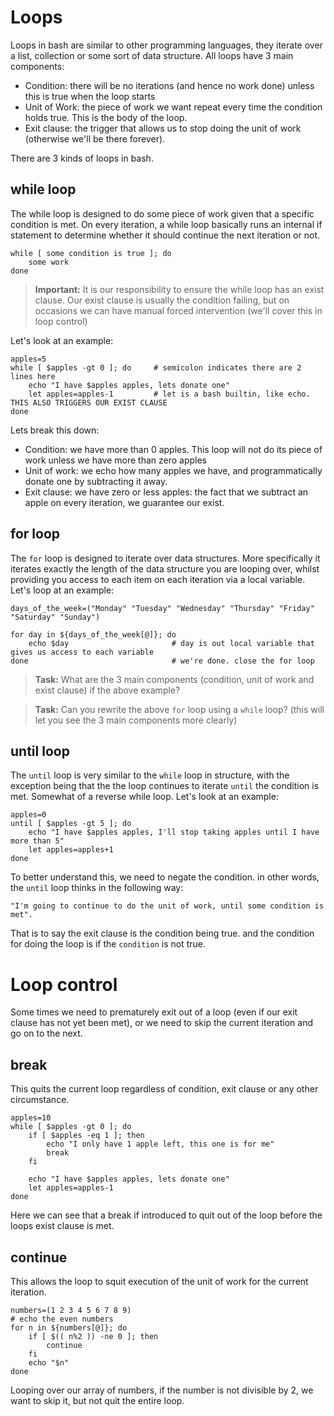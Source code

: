 Loops
=====

Loops in bash are similar to other programming languages, they iterate over a list, collection or some sort of data structure. All loops have 3 main components:

  - Condition: there will be no iterations (and hence no work done) unless this is true when the loop starts
  - Unit of Work: the piece of work we want repeat every time the condition holds true. This is the body of the loop.
  - Exit clause: the trigger that allows us to stop doing the unit of work (otherwise we'll be there forever).

There are 3 kinds of loops in bash.

while loop
----------
The while loop is designed to do some piece of work given that a specific condition is met. On every iteration, a while loop basically runs an internal if statement to determine whether it should continue the next iteration or not.
	
	while [ some condition is true ]; do
		some work
	done
	
> **Important:** It is our responsibility to ensure the while loop has an exist clause. Our exist clause is usually the condition failing, but on occasions we can have manual forced intervention (we'll cover this in loop control)

Let's look at an example:

	apples=5
	while [ $apples -gt 0 ]; do 	# semicolon indicates there are 2 lines here
		echo "I have $apples apples, lets donate one"
		let apples=apples-1			# let is a bash builtin, like echo. THIS ALSO TRIGGERS OUR EXIST CLAUSE
	done

Lets break this down:
  - Condition: we have more than 0 apples. This loop will not do its piece of work unless we have more than zero apples
  - Unit of work: we echo how many apples we have, and programmatically donate one by subtracting it away.
  - Exit clause: we have zero or less apples: the fact that we subtract an apple on every iteration, we guarantee our exist.
  

for loop
--------
The `for` loop is designed to iterate over data structures. More specifically it iterates exactly the length of the data structure you are looping over, whilst providing you access to each item on each iteration via a local variable. Let's loop at an example:

	days_of_the_week=("Monday" "Tuesday" "Wednesday" "Thursday" "Friday" "Saturday" "Sunday")
	
	for day in ${days_of_the_week[@]}; do		
		echo $day						# day is out local variable that gives us access to each variable 
	done								# we're done. close the for loop
	
> **Task:** What are the 3 main components (condition, unit of work and exist clause) if the above example?

> **Task:** Can you rewrite the above `for` loop using a `while` loop? (this will let you see the 3 main components more clearly)


until loop
----------
The `until` loop is very similar to the `while` loop in structure, with the exception being that the the loop continues to iterate `until` the condition is met. Somewhat of a reverse while loop. Let's look at an example:

	apples=0
	until [ $apples -gt 5 ]; do 	
		echo "I have $apples apples, I'll stop taking apples until I have more than 5"
		let apples=apples+1		
	done
	
To better understand this, we need to negate the condition. in other words, the `until` loop thinks in the following way:
	
	"I'm going to continue to do the unit of work, until some condition is met".

That is to say the exit clause is the condition being true. and the condition for doing the loop is if the `condition` is not true.


Loop control
============
Some times we need to prematurely exit out of a loop (even if our exit clause has not yet been met), or we need to skip the current iteration and go on to the next.

break
-----
This quits the current loop regardless of condition, exit clause or any other circumstance.

    apples=10
    while [ $apples -gt 0 ]; do
		if [ $apples -eq 1 ]; then
			echo "I only have 1 apple left, this one is for me"
			break
		fi
		
        echo "I have $apples apples, lets donate one"
        let apples=apples-1
    done
	
Here we can see that a break if introduced to quit out of the loop before the loops exist clause is met.

continue
--------
This allows the loop to squit execution of the unit of work for the current iteration.

	numbers=(1 2 3 4 5 6 7 8 9)
	# echo the even numbers
	for n in ${numbers[@]}; do
		if [ $(( n%2 )) -ne 0 ]; then
			continue
		fi
		echo "$n"
	done

Looping over our array of numbers, if the number is not divisible by 2, we want to skip it, but not quit the entire loop.
